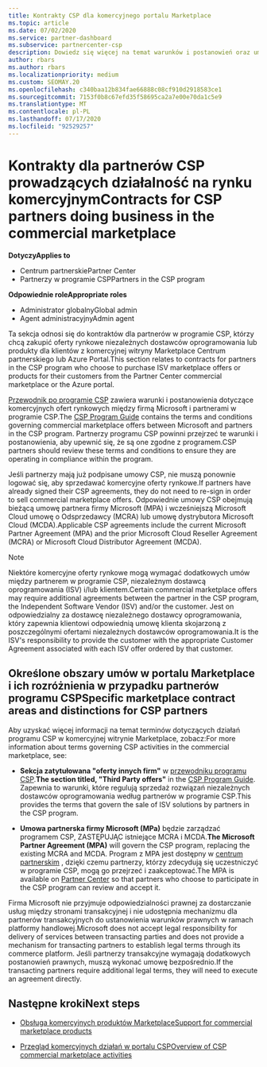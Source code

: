 ```yaml
---
title: Kontrakty CSP dla komercyjnego portalu Marketplace
ms.topic: article
ms.date: 07/02/2020
ms.service: partner-dashboard
ms.subservice: partnercenter-csp
description: Dowiedz się więcej na temat warunków i postanowień oraz umów dotyczących subskrypcji niezależnych dostawców oprogramowania, które zostały zakupione przez partnerów CSP w komercyjnej witrynie Marketplace.
author: rbars
ms.author: rbars
ms.localizationpriority: medium
ms.custom: SEOMAY.20
ms.openlocfilehash: c340baa12b834fae66888c08cf910d2918583ce1
ms.sourcegitcommit: 7153f0b8c67efd35f58695ca2a7e00e70da1c5e9
ms.translationtype: MT
ms.contentlocale: pl-PL
ms.lasthandoff: 07/17/2020
ms.locfileid: "92529257"
---
```

# <a name="contracts-for-csp-partners-doing-business-in-the-commercial-marketplace"></a><span data-ttu-id="a9519-103">Kontrakty dla partnerów CSP prowadzących działalność na rynku komercyjnym</span><span class="sxs-lookup"><span data-stu-id="a9519-103">Contracts for CSP partners doing business in the commercial marketplace</span></span>

<span data-ttu-id="a9519-104">**Dotyczy**</span><span class="sxs-lookup"><span data-stu-id="a9519-104">**Applies to**</span></span>

- <span data-ttu-id="a9519-105">Centrum partnerskie</span><span class="sxs-lookup"><span data-stu-id="a9519-105">Partner Center</span></span>
- <span data-ttu-id="a9519-106">Partnerzy w programie CSP</span><span class="sxs-lookup"><span data-stu-id="a9519-106">Partners in the CSP program</span></span>

<span data-ttu-id="a9519-107">**Odpowiednie role**</span><span class="sxs-lookup"><span data-stu-id="a9519-107">**Appropriate roles**</span></span>

- <span data-ttu-id="a9519-108">Administrator globalny</span><span class="sxs-lookup"><span data-stu-id="a9519-108">Global admin</span></span>
- <span data-ttu-id="a9519-109">Agent administracyjny</span><span class="sxs-lookup"><span data-stu-id="a9519-109">Admin agent</span></span>

<span data-ttu-id="a9519-110">Ta sekcja odnosi się do kontraktów dla partnerów w programie CSP, którzy chcą zakupić oferty rynkowe niezależnych dostawców oprogramowania lub produkty dla klientów z komercyjnej witryny Marketplace Centrum partnerskiego lub Azure Portal.</span><span class="sxs-lookup"><span data-stu-id="a9519-110">This section relates to contracts for partners in the CSP program who choose to purchase ISV marketplace offers or products for their customers from the Partner Center commercial marketplace or the Azure portal.</span></span>

<span data-ttu-id="a9519-111">[Przewodnik po programie CSP](https://go.microsoft.com/fwlink/p/?LinkId=617100) zawiera warunki i postanowienia dotyczące komercyjnych ofert rynkowych między firmą Microsoft i partnerami w programie CSP.</span><span class="sxs-lookup"><span data-stu-id="a9519-111">The [CSP Program Guide](https://go.microsoft.com/fwlink/p/?LinkId=617100) contains the terms and conditions governing commercial marketplace offers between Microsoft and partners in the CSP program.</span></span> <span data-ttu-id="a9519-112">Partnerzy programu CSP powinni przejrzeć te warunki i postanowienia, aby upewnić się, że są one zgodne z programem.</span><span class="sxs-lookup"><span data-stu-id="a9519-112">CSP partners should review these terms and conditions to ensure they are operating in compliance within the program.</span></span>  

<span data-ttu-id="a9519-113">Jeśli partnerzy mają już podpisane umowy CSP, nie muszą ponownie logować się, aby sprzedawać komercyjne oferty rynkowe.</span><span class="sxs-lookup"><span data-stu-id="a9519-113">If partners have already signed their CSP agreements, they do not need to re-sign in order to sell commercial marketplace offers.</span></span> <span data-ttu-id="a9519-114">Odpowiednie umowy CSP obejmują bieżącą umowę partnera firmy Microsoft (MPA) i wcześniejszą Microsoft Cloud umowę o Odsprzedawcy (MCRA) lub umowę dystrybutora Microsoft Cloud (MCDA).</span><span class="sxs-lookup"><span data-stu-id="a9519-114">Applicable CSP agreements include the current Microsoft Partner Agreement (MPA) and the prior Microsoft Cloud Reseller Agreement (MCRA) or Microsoft Cloud Distributor Agreement (MCDA).</span></span>

>[!NOTE]
> <span data-ttu-id="a9519-115">Niektóre komercyjne oferty rynkowe mogą wymagać dodatkowych umów między partnerem w programie CSP, niezależnym dostawcą oprogramowania (ISV) i/lub klientem.</span><span class="sxs-lookup"><span data-stu-id="a9519-115">Certain commercial marketplace offers may require additional agreements between the partner in the CSP program, the Independent Software Vendor (ISV) and/or the customer.</span></span> <span data-ttu-id="a9519-116">Jest on odpowiedzialny za dostawcę niezależnego dostawcy oprogramowania, który zapewnia klientowi odpowiednią umowę klienta skojarzoną z poszczególnymi ofertami niezależnych dostawców oprogramowania.</span><span class="sxs-lookup"><span data-stu-id="a9519-116">It is the ISV's responsibility to provide the customer with the appropriate Customer Agreement associated with each ISV offer ordered by that customer.</span></span>

## <a name="specific-marketplace-contract-areas-and-distinctions-for-csp-partners"></a><span data-ttu-id="a9519-117">Określone obszary umów w portalu Marketplace i ich rozróżnienia w przypadku partnerów programu CSP</span><span class="sxs-lookup"><span data-stu-id="a9519-117">Specific marketplace contract areas and distinctions for CSP partners</span></span>

<span data-ttu-id="a9519-118">Aby uzyskać więcej informacji na temat terminów dotyczących działań programu CSP w komercyjnej witrynie Marketplace, zobacz:</span><span class="sxs-lookup"><span data-stu-id="a9519-118">For more information about terms governing CSP activities in the commercial marketplace, see:</span></span>

- <span data-ttu-id="a9519-119">**Sekcja zatytułowana "oferty innych firm"** w [przewodniku programu CSP](https://go.microsoft.com/fwlink/p/?LinkId=617100).</span><span class="sxs-lookup"><span data-stu-id="a9519-119">**The section titled, "Third Party offers"** in the [CSP Program Guide](https://go.microsoft.com/fwlink/p/?LinkId=617100).</span></span> <span data-ttu-id="a9519-120">Zapewnia to warunki, które regulują sprzedaż rozwiązań niezależnych dostawców oprogramowania według partnerów w programie CSP.</span><span class="sxs-lookup"><span data-stu-id="a9519-120">This provides the terms that govern the sale of ISV solutions by partners in the CSP program.</span></span>

- <span data-ttu-id="a9519-121">**Umowa partnerska firmy Microsoft (MPa)** będzie zarządzać programem CSP, ZASTĘPUJĄC istniejące MCRA i MCDA.</span><span class="sxs-lookup"><span data-stu-id="a9519-121">**The Microsoft Partner Agreement (MPA)** will govern the CSP program, replacing the existing MCRA and MCDA.</span></span> <span data-ttu-id="a9519-122">Program z MPA jest dostępny w [centrum partnerskim](https://partner.microsoft.com/pcv/dashboard/overview) , dzięki czemu partnerzy, którzy zdecydują się uczestniczyć w programie CSP, mogą go przejrzeć i zaakceptować.</span><span class="sxs-lookup"><span data-stu-id="a9519-122">The MPA is available on [Partner Center](https://partner.microsoft.com/pcv/dashboard/overview) so that partners who choose to participate in the CSP program can review and accept it.</span></span>
  
<span data-ttu-id="a9519-123">Firma Microsoft nie przyjmuje odpowiedzialności prawnej za dostarczanie usług między stronami transakcyjnej i nie udostępnia mechanizmu dla partnerów transakcyjnych do ustanowienia warunków prawnych w ramach platformy handlowej.</span><span class="sxs-lookup"><span data-stu-id="a9519-123">Microsoft does not accept legal responsibility for delivery of services between transacting parties and does not provide a mechanism for transacting partners to establish legal terms through its commerce platform.</span></span> <span data-ttu-id="a9519-124">Jeśli partnerzy transakcyjne wymagają dodatkowych postanowień prawnych, muszą wykonać umowę bezpośrednio.</span><span class="sxs-lookup"><span data-stu-id="a9519-124">If the transacting partners require additional legal terms, they will need to execute an agreement directly.</span></span>

## <a name="next-steps"></a><span data-ttu-id="a9519-125">Następne kroki</span><span class="sxs-lookup"><span data-stu-id="a9519-125">Next steps</span></span>

- [<span data-ttu-id="a9519-126">Obsługa komercyjnych produktów Marketplace</span><span class="sxs-lookup"><span data-stu-id="a9519-126">Support for commercial marketplace products</span></span>](csp-commercial-marketplace-support.md)

- [<span data-ttu-id="a9519-127">Przegląd komercyjnych działań w portalu CSP</span><span class="sxs-lookup"><span data-stu-id="a9519-127">Overview of CSP commercial marketplace activities</span></span>](csp-commercial-marketplace-overview.md)
